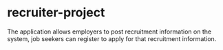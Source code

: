 # recruiter-project
The application allows employers to post recruitment information on the system, job seekers can register to apply for that recruitment information.
